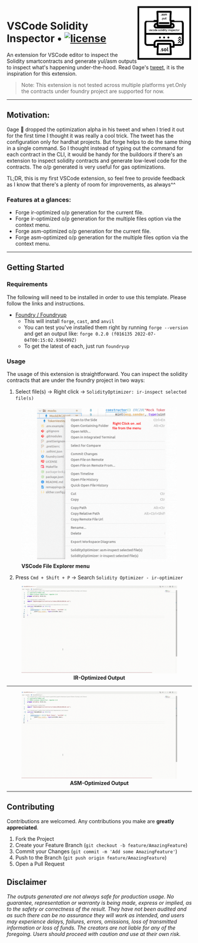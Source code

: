 <img align="right" width="150" height="150" top="100" src="./assets/icon.jpg">

# VSCode Solidity Inspector • [![license](https://img.shields.io/badge/Unlicense-blue.svg?label=license)](https://github.com/PraneshASP/vscode-solidity-inspector/blob/main/LICENSE)

An extension for VSCode editor to inspect the Solidity smartcontracts and generate yul/asm outputs to inspect what's happening under-the-hood. Read 0age's [tweet](https://twitter.com/z0age/status/1578443876615929857), it is the inspiration for this extension.

> Note: This extension is not tested across multiple platforms yet.Only the contracts under foundry project are supported for now.

---

## Motivation:

0age 👑 dropped the optimization alpha in his tweet and when I tried it out for the first time I thought it was really a cool trick. The tweet has the configuration only for hardhat projects. But forge helps to do the same thing in a single command. So I thought instead of typing out the command for each contract in the CLI, it would be handy for the buildoors if there's an extension to inspect solidity contracts and generate low-level code for the contracts. The o/p generated is very useful for gas optimizations.

TL;DR, this is my first VSCode extension, so feel free to provide feedback as I know that there's a plenty of room for improvements, as always^^

### Features at a glances:

- Forge ir-optimized o/p generation for the current file.
- Forge ir-optimized o/p generation for the multiple files option via the context menu.
- Forge asm-optimized o/p generation for the current file.
- Forge asm-optimized o/p generation for the multiple files option via the context menu.

---

## Getting Started

### Requirements

The following will need to be installed in order to use this template. Please follow the links and instructions.

- [Foundry / Foundryup](https://github.com/gakonst/foundry)
  - This will install `forge`, `cast`, and `anvil`
  - You can test you've installed them right by running `forge --version` and get an output like: `forge 0.2.0 (f016135 2022-07-04T00:15:02.930499Z)`
  - To get the latest of each, just run `foundryup`

### Usage

The usage of this extension is straightforward. You can inspect the solidity contracts that are under the foundry project in two ways:

1. Select file(s) -> Right click -> `SolidityOptimizer: ir-inspect selected file(s)`
<figure>
<img src="./assets/context-menu.gif" />
<figcaption><b>VSCode File Explorer menu</b>
</figcaption>
</figure>

2. Press `Cmd + Shift + P` -> Search `Solidity Optimizer - ir-optimizer`

<figure>
<img  src="./assets/ir-opt.gif" />
<figcaption align="center"><b>IR-Optimized Output</b>
</figcaption>
</figure>

---

<figure>
<img src="./assets/asm-opt.gif" />
<figcaption align="center"><b>ASM-Optimized Output</b>
</figcaption>
</figure>

---

<!-- CONTRIBUTING -->

## Contributing

Contributions are welcomed. Any contributions you make are **greatly appreciated**.

1. Fork the Project
2. Create your Feature Branch (`git checkout -b feature/AmazingFeature`)
3. Commit your Changes (`git commit -m 'Add some AmazingFeature'`)
4. Push to the Branch (`git push origin feature/AmazingFeature`)
5. Open a Pull Request

## Disclaimer

_The outputs generated are not always safe for production usage. No guarantee, representation or warranty is being made, express or implied, as to the safety or correctness of the result. They have not been audited and as such there can be no assurance they will work as intended, and users may experience delays, failures, errors, omissions, loss of transmitted information or loss of funds. The creators are not liable for any of the foregoing. Users should proceed with caution and use at their own risk._
